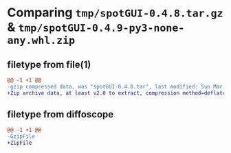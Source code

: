 # Comparing `tmp/spotGUI-0.4.8.tar.gz` & `tmp/spotGUI-0.4.9-py3-none-any.whl.zip`

## filetype from file(1)

```diff
@@ -1 +1 @@
-gzip compressed data, was "spotGUI-0.4.8.tar", last modified: Sun Mar 31 08:30:03 2024, max compression
+Zip archive data, at least v2.0 to extract, compression method=deflate
```

## filetype from diffoscope

```diff
@@ -1 +1 @@
-GzipFile
+ZipFile
```

